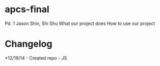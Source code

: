 apcs-final
==========

Pd. 1
Jason Shin, Shi Shu
What our project does
How to use our project

Changelog
==========

  *12/19/14 - Created repo - JS
